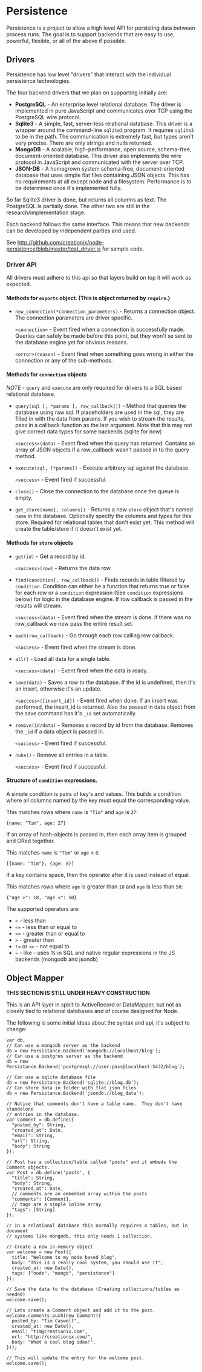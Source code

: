 # Persistence

Persistence is a project to allow a high level API for persisting data between process runs.  The goal is to support backends that are easy to use, powerful, flexible, or all of the above if possible.

## Drivers

Persistence has low level "drivers" that interact with the individual persistence technologies.

The four backend drivers that we plan on supporting initially are:

 - **PostgreSQL** - An enterprise level relational database.  The driver is implemented in pure JavaScript and communicates over TCP using the PostgreSQL wire protocol.
 - **Sqlite3** - A simple, fast, server-less relational database.  This driver is a wrapper around the command-line `sqlite3` program.  It requires `sqlite3` to be in the path.  The communication is extremely fast, but types aren't very precise.  There are only strings and nulls returned.
 - **MongoDB** - A scalable, high-performance, open source, schema-free, document-oriented database.  This driver also implements the wire protocol in JavaScript and communicated with the server over TCP.
 - **JSON-DB** - A homegrown system schema-free, document-oriented database that uses simple flat files containing JSON objects.  This has no requirements at all except node and a filesystem.  Performance is to be determined once it's implemented fully.
 
So far Sqlite3 driver is done, but returns all columns as text.  The PostgreSQL is partially done.  The other two are still in the research/implementation stage.

Each backend follows the same interface.  This means that new backends can be developed by independent parties and used.

See <http://github.com/creationix/node-persistence/blob/master/test_driver.js> for sample code.

### Driver API

All drivers must adhere to this api so that layers build on top it will work as expected.

#### Methods for `exports` object. (This is object returned by `require`.)

 - `new_connection(*connection_parameters)` - Returns a connection object. The connection parameters are driver specific.

   `<connection>` - Event fired when a connection is successfully made.  Queries can safely be made before this point, but they won't se sent to the database engine yet for obvious reasons.

   `<error>(reason)` - Event fired when something goes wrong in either the connection or any of the sub-methods.
   
#### Methods for `connection` objects

*NOTE* - `query` and `execute` are only required for drivers to a SQL based relational database.

 - `query(sql [, *params [, row_callback]])` - Method that queries the database using raw sql.  If placeholders are used in the sql, they are filled in with the data from params.  If you wish to stream the results, pass in a callback function as the last argument.  Note that this may not give correct data types for some backends (sqlite for now)

   `<success>(data)` - Event fired when the query has returned.  Contains an array of JSON objects if a row_callback wasn't passed in to the query method.

 - `execute(sql, [*params])` - Execute arbitrary sql against the database.

   `<success>` - Event fired if successful.

 - `close()` - Close the connection to the database once the queue is empty.
 
 - `get_store(name[, columns])` - Returns a new `store` object that's named `name` in the database.  Optionally specify the columns and types for this store.  Required for relational tables that don't exist yet.  This method will create the table/store if it doesn't exist yet.

#### Methods for `store` objects

 - `get(id)` - Get a record by id.

   `<success>(row)` - Returns the data row.

 - `find(condition[, row_callback])` - Finds records in table filtered by `condition`.  Condition can either be a function that returns true or false for each row or a `condition` expression (See `condition` expressions below) for logic in the database engine.  If row callback is passed in the results will stream.

   `<success>(data)` - Event fired when the stream is done. if there was no row_callback we now pass the entire result set.

 - `each(row_callback)` - Go through each row calling row callback.

   `<success>` - Event fired when the stream is done.

 - `all()` - Load all data for a single table.

   `<success>(data)` - Event fired when the data is ready.

 - `save(data)` - Saves a row to the database.  If the id is undefined, then it's an insert, otherwise it's an update.

   `<success>([insert_id])` - Event fired when done.  If an insert was performed, the insert_id is returned.  Also the passed in data object from the save command has it's `_id` set automatically.

 - `remove(id/data)` - Removes a record by id from the database.  Removes the `_id` if a data object is passed in.

   `<success>` - Event fired if successful.

 - `nuke()` - Remove all entries in a table.

   `<success>` - Event fired if successful.

#### Structure of `condition` expressions.

A simple condition is pairs of key's and values.  This builds a condition where all columns named by the key must equal the corresponding value.

This matches rows where `name` is `"Tim"` and `age` is `27`:

    {name: "Tim", age: 27}

If an array of hash-objects is passed in, then each array item is grouped and ORed together.

This matches `name` is `"Tim"` or `age` < `8`:

    [{name: "Tim"}, {age: 8}]

If a key contains space, then the operator after it is used instead of equal.

This matches rows where `age` is greater than `18` and `age` is less than `50`:

    {"age >": 18, "age <": 50}

The supported operators are:

 - `<` - less than
 - `<=` - less than or equal to
 - `>=` - greater than or equal to
 - `>` - greater than
 - `!=` or `<>` - not equal to
 - `~` - like - uses % in SQL and native regular expressions in the JS backends (mongodb and jsondb)
  
## Object Mapper

**THIS SECTION IS STILL UNDER HEAVY CONSTRUCTION**

This is an API layer in spirit to ActiveRecord or DataMapper, but not as closely tied to relational databases and of course designed for Node.

The following is some initial ideas about the syntax and api, it's subject to change:

    var db;
    // Can use a mongodb server as the backend
    db = new Persistance.Backend('mongodb://localhost/blog');
    // Can use a postgres server as the backend
    db = new Persistance.Backend('postgresql://user:pass@localhost:5432/blog');

    // Can use a sqlite database file
    db = new Persistance.Backend('sqlite://blog.db');
    // Can store data in folder with flat json files
    db = new Persistance.Backend('jsondb://blog_data');

    // Notice that comments don't have a table name.  They don't have standalone
    // entries in the database.
    var Comment = db.define({
      "posted_by": String,
      "created_at": Date,
      "email": String,
      "url": String,
      "body": String
    });

    // Post has a collection/table called "posts" and it embeds the Comment objects.
    var Post = db.define('posts', {
      "title": String,
      "body": String,
      "created_at": Date,
      // comments are an embedded array within the posts
      "comments": [Comment],
      // tags are a simple inline array
      "tags": [String]
    });

    // In a relational database this normally requires 4 tables, but in document
    // systems like mongodb, this only needs 1 collection.

    // Create a new in-memory object
    var welcome = new Post({
      title: "Welcome to my node based blog",
      body: "This is a really cool system, you should use it",
      created_at: new Date(),
      tags: ["node", "mongo", "persistance"]
    });

    // Save the data to the database (Creating collections/tables as needed)
    welcome.save();

    // Lets create a Comment object and add it to the post.
    welcome.comments.push(new Comment({
      posted_by: "Tim Caswell",
      created_at: new Date(),
      email: "tim@creationix.com",
      url: "http://creationix.com/",
      body: "What a cool blog idea!",
    }));

    // This will update the entry for the welcome post.
    welcome.save();

